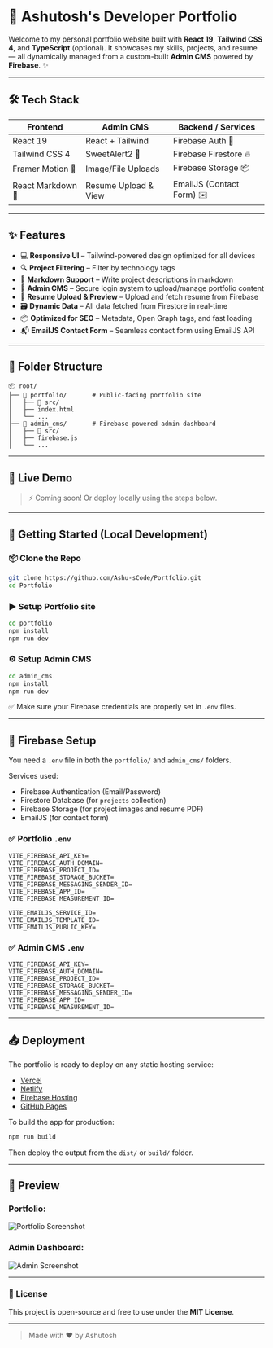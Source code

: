 
# 🚀 Ashutosh's Developer Portfolio

Welcome to my personal portfolio website built with **React 19**, **Tailwind CSS 4**, and **TypeScript** (optional). It showcases my skills, projects, and resume — all dynamically managed from a custom-built **Admin CMS** powered by **Firebase**. ✨

---

## 🛠️ Tech Stack

| Frontend           | Admin CMS              | Backend / Services     |
|--------------------|------------------------|-------------------------|
| React 19           | React + Tailwind       | Firebase Auth 🔐        |
| Tailwind CSS 4     | SweetAlert2 🧁         | Firebase Firestore 🔥   |
| Framer Motion 🎥    | Image/File Uploads     | Firebase Storage 📦     |
| React Markdown 📝   | Resume Upload & View   | EmailJS (Contact Form) ✉️ |

---

## ✨ Features

- 💻 **Responsive UI** – Tailwind-powered design optimized for all devices
- 🔍 **Project Filtering** – Filter by technology tags
- 📁 **Markdown Support** – Write project descriptions in markdown
- 🔐 **Admin CMS** – Secure login system to upload/manage portfolio content
- 🧾 **Resume Upload & Preview** – Upload and fetch resume from Firebase
- 🗃️ **Dynamic Data** – All data fetched from Firestore in real-time
- 📦 **Optimized for SEO** – Metadata, Open Graph tags, and fast loading
- 📬 **EmailJS Contact Form** – Seamless contact form using EmailJS API

---

## 📁 Folder Structure

```
📦 root/
├── 📂 portfolio/       # Public-facing portfolio site
│   ├── 📂 src/
│   ├── index.html
│   └── ...
├── 📂 admin_cms/       # Firebase-powered admin dashboard
│   ├── 📂 src/
│   ├── firebase.js
│   └── ...
```

---

## 🧪 Live Demo

> ⚡ Coming soon! Or deploy locally using the steps below.

---

## 🚀 Getting Started (Local Development)

### 📦 Clone the Repo

```bash
git clone https://github.com/Ashu-sCode/Portfolio.git
cd Portfolio
```

### ▶️ Setup Portfolio site

```bash
cd portfolio
npm install
npm run dev
```

### ⚙️ Setup Admin CMS

```bash
cd admin_cms
npm install
npm run dev
```

✅ Make sure your Firebase credentials are properly set in `.env` files.

---

## 🔐 Firebase Setup

You need a `.env` file in both the `portfolio/` and `admin_cms/` folders.

Services used:

- Firebase Authentication (Email/Password)
- Firestore Database (for `projects` collection)
- Firebase Storage (for project images and resume PDF)
- EmailJS (for contact form)

### ✅ Portfolio `.env`

```env
VITE_FIREBASE_API_KEY=
VITE_FIREBASE_AUTH_DOMAIN=
VITE_FIREBASE_PROJECT_ID=
VITE_FIREBASE_STORAGE_BUCKET=
VITE_FIREBASE_MESSAGING_SENDER_ID=
VITE_FIREBASE_APP_ID=
VITE_FIREBASE_MEASUREMENT_ID=

VITE_EMAILJS_SERVICE_ID=
VITE_EMAILJS_TEMPLATE_ID=
VITE_EMAILJS_PUBLIC_KEY=
```

### ✅ Admin CMS `.env`

```env
VITE_FIREBASE_API_KEY=
VITE_FIREBASE_AUTH_DOMAIN=
VITE_FIREBASE_PROJECT_ID=
VITE_FIREBASE_STORAGE_BUCKET=
VITE_FIREBASE_MESSAGING_SENDER_ID=
VITE_FIREBASE_APP_ID=
VITE_FIREBASE_MEASUREMENT_ID=
```

---

## 📤 Deployment

The portfolio is ready to deploy on any static hosting service:

- [Vercel](https://vercel.com/)
- [Netlify](https://netlify.com/)
- [Firebase Hosting](https://firebase.google.com/docs/hosting)
- [GitHub Pages](https://pages.github.com/)

To build the app for production:

```bash
npm run build
```

Then deploy the output from the `dist/` or `build/` folder.

---

## 👀 Preview

### Portfolio:

![Portfolio Screenshot](https://github.com/user-attachments/assets/288f3f8c-d566-46f9-b287-f6915275ed2e)

### Admin Dashboard:

![Admin Screenshot](https://github.com/user-attachments/assets/6ce02ea4-f99f-487d-96b4-4361e6112b47)

---

### 📄 License

This project is open-source and free to use under the **MIT License**.

---

> Made with ❤️ by Ashutosh
